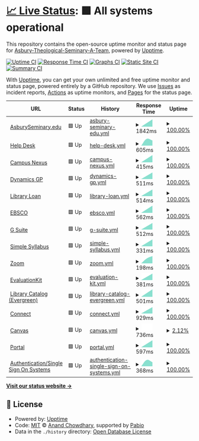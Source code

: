 # [📈 Live Status](https://Asbury-Theological-Seminary-A-Team.github.io/status): <!--live status--> **🟩 All systems operational**

This repository contains the open-source uptime monitor and status page for [Asbury-Theological-Seminary-A-Team](https://Asbury-Theological-Seminary-A-Team.github.io/status), powered by [Upptime](https://github.com/upptime/upptime).

[![Uptime CI](https://github.com/Asbury-Theological-Seminary-A-Team/status/workflows/Uptime%20CI/badge.svg)](https://github.com/Asbury-Theological-Seminary-A-Team/status/actions?query=workflow%3A%22Uptime+CI%22)
[![Response Time CI](https://github.com/Asbury-Theological-Seminary-A-Team/status/workflows/Response%20Time%20CI/badge.svg)](https://github.com/Asbury-Theological-Seminary-A-Team/status/actions?query=workflow%3A%22Response+Time+CI%22)
[![Graphs CI](https://github.com/Asbury-Theological-Seminary-A-Team/status/workflows/Graphs%20CI/badge.svg)](https://github.com/Asbury-Theological-Seminary-A-Team/status/actions?query=workflow%3A%22Graphs+CI%22)
[![Static Site CI](https://github.com/Asbury-Theological-Seminary-A-Team/status/workflows/Static%20Site%20CI/badge.svg)](https://github.com/Asbury-Theological-Seminary-A-Team/status/actions?query=workflow%3A%22Static+Site+CI%22)
[![Summary CI](https://github.com/Asbury-Theological-Seminary-A-Team/status/workflows/Summary%20CI/badge.svg)](https://github.com/Asbury-Theological-Seminary-A-Team/status/actions?query=workflow%3A%22Summary+CI%22)

With [Upptime](https://upptime.js.org), you can get your own unlimited and free uptime monitor and status page, powered entirely by a GitHub repository. We use [Issues](https://github.com/Asbury-Theological-Seminary-A-Team/status/issues) as incident reports, [Actions](https://github.com/Asbury-Theological-Seminary-A-Team/status/actions) as uptime monitors, and [Pages](https://Asbury-Theological-Seminary-A-Team.github.io/status) for the status page.

<!--start: status pages-->
<!-- This summary is generated by Upptime (https://github.com/upptime/upptime) -->
<!-- Do not edit this manually, your changes will be overwritten -->
<!-- prettier-ignore -->
| URL | Status | History | Response Time | Uptime |
| --- | ------ | ------- | ------------- | ------ |
| <img alt="" src="https://icons.duckduckgo.com/ip3/www.asburyseminary.edu.ico" height="13"> [AsburySeminary.edu](https://www.asburyseminary.edu/) | 🟩 Up | [asbury-seminary-edu.yml](https://github.com/Asbury-Theological-Seminary-A-Team/status/commits/HEAD/history/asbury-seminary-edu.yml) | <details><summary><img alt="Response time graph" src="./graphs/asbury-seminary-edu/response-time-week.png" height="20"> 1842ms</summary><br><a href="https://Asbury-Theological-Seminary-A-Team.github.io/status/history/asbury-seminary-edu"><img alt="Response time 1842" src="https://img.shields.io/endpoint?url=https%3A%2F%2Fraw.githubusercontent.com%2FAsbury-Theological-Seminary-A-Team%2Fstatus%2FHEAD%2Fapi%2Fasbury-seminary-edu%2Fresponse-time.json"></a><br><a href="https://Asbury-Theological-Seminary-A-Team.github.io/status/history/asbury-seminary-edu"><img alt="24-hour response time 1842" src="https://img.shields.io/endpoint?url=https%3A%2F%2Fraw.githubusercontent.com%2FAsbury-Theological-Seminary-A-Team%2Fstatus%2FHEAD%2Fapi%2Fasbury-seminary-edu%2Fresponse-time-day.json"></a><br><a href="https://Asbury-Theological-Seminary-A-Team.github.io/status/history/asbury-seminary-edu"><img alt="7-day response time 1842" src="https://img.shields.io/endpoint?url=https%3A%2F%2Fraw.githubusercontent.com%2FAsbury-Theological-Seminary-A-Team%2Fstatus%2FHEAD%2Fapi%2Fasbury-seminary-edu%2Fresponse-time-week.json"></a><br><a href="https://Asbury-Theological-Seminary-A-Team.github.io/status/history/asbury-seminary-edu"><img alt="30-day response time 1842" src="https://img.shields.io/endpoint?url=https%3A%2F%2Fraw.githubusercontent.com%2FAsbury-Theological-Seminary-A-Team%2Fstatus%2FHEAD%2Fapi%2Fasbury-seminary-edu%2Fresponse-time-month.json"></a><br><a href="https://Asbury-Theological-Seminary-A-Team.github.io/status/history/asbury-seminary-edu"><img alt="1-year response time 1842" src="https://img.shields.io/endpoint?url=https%3A%2F%2Fraw.githubusercontent.com%2FAsbury-Theological-Seminary-A-Team%2Fstatus%2FHEAD%2Fapi%2Fasbury-seminary-edu%2Fresponse-time-year.json"></a></details> | <details><summary><a href="https://Asbury-Theological-Seminary-A-Team.github.io/status/history/asbury-seminary-edu">100.00%</a></summary><a href="https://Asbury-Theological-Seminary-A-Team.github.io/status/history/asbury-seminary-edu"><img alt="All-time uptime 100.00%" src="https://img.shields.io/endpoint?url=https%3A%2F%2Fraw.githubusercontent.com%2FAsbury-Theological-Seminary-A-Team%2Fstatus%2FHEAD%2Fapi%2Fasbury-seminary-edu%2Fuptime.json"></a><br><a href="https://Asbury-Theological-Seminary-A-Team.github.io/status/history/asbury-seminary-edu"><img alt="24-hour uptime 100.00%" src="https://img.shields.io/endpoint?url=https%3A%2F%2Fraw.githubusercontent.com%2FAsbury-Theological-Seminary-A-Team%2Fstatus%2FHEAD%2Fapi%2Fasbury-seminary-edu%2Fuptime-day.json"></a><br><a href="https://Asbury-Theological-Seminary-A-Team.github.io/status/history/asbury-seminary-edu"><img alt="7-day uptime 100.00%" src="https://img.shields.io/endpoint?url=https%3A%2F%2Fraw.githubusercontent.com%2FAsbury-Theological-Seminary-A-Team%2Fstatus%2FHEAD%2Fapi%2Fasbury-seminary-edu%2Fuptime-week.json"></a><br><a href="https://Asbury-Theological-Seminary-A-Team.github.io/status/history/asbury-seminary-edu"><img alt="30-day uptime 100.00%" src="https://img.shields.io/endpoint?url=https%3A%2F%2Fraw.githubusercontent.com%2FAsbury-Theological-Seminary-A-Team%2Fstatus%2FHEAD%2Fapi%2Fasbury-seminary-edu%2Fuptime-month.json"></a><br><a href="https://Asbury-Theological-Seminary-A-Team.github.io/status/history/asbury-seminary-edu"><img alt="1-year uptime 100.00%" src="https://img.shields.io/endpoint?url=https%3A%2F%2Fraw.githubusercontent.com%2FAsbury-Theological-Seminary-A-Team%2Fstatus%2FHEAD%2Fapi%2Fasbury-seminary-edu%2Fuptime-year.json"></a></details>
| <img alt="" src="https://icons.duckduckgo.com/ip3/helpdesk.asburyseminary.edu.ico" height="13"> [Help Desk](https://helpdesk.asburyseminary.edu/) | 🟩 Up | [help-desk.yml](https://github.com/Asbury-Theological-Seminary-A-Team/status/commits/HEAD/history/help-desk.yml) | <details><summary><img alt="Response time graph" src="./graphs/help-desk/response-time-week.png" height="20"> 605ms</summary><br><a href="https://Asbury-Theological-Seminary-A-Team.github.io/status/history/help-desk"><img alt="Response time 605" src="https://img.shields.io/endpoint?url=https%3A%2F%2Fraw.githubusercontent.com%2FAsbury-Theological-Seminary-A-Team%2Fstatus%2FHEAD%2Fapi%2Fhelp-desk%2Fresponse-time.json"></a><br><a href="https://Asbury-Theological-Seminary-A-Team.github.io/status/history/help-desk"><img alt="24-hour response time 605" src="https://img.shields.io/endpoint?url=https%3A%2F%2Fraw.githubusercontent.com%2FAsbury-Theological-Seminary-A-Team%2Fstatus%2FHEAD%2Fapi%2Fhelp-desk%2Fresponse-time-day.json"></a><br><a href="https://Asbury-Theological-Seminary-A-Team.github.io/status/history/help-desk"><img alt="7-day response time 605" src="https://img.shields.io/endpoint?url=https%3A%2F%2Fraw.githubusercontent.com%2FAsbury-Theological-Seminary-A-Team%2Fstatus%2FHEAD%2Fapi%2Fhelp-desk%2Fresponse-time-week.json"></a><br><a href="https://Asbury-Theological-Seminary-A-Team.github.io/status/history/help-desk"><img alt="30-day response time 605" src="https://img.shields.io/endpoint?url=https%3A%2F%2Fraw.githubusercontent.com%2FAsbury-Theological-Seminary-A-Team%2Fstatus%2FHEAD%2Fapi%2Fhelp-desk%2Fresponse-time-month.json"></a><br><a href="https://Asbury-Theological-Seminary-A-Team.github.io/status/history/help-desk"><img alt="1-year response time 605" src="https://img.shields.io/endpoint?url=https%3A%2F%2Fraw.githubusercontent.com%2FAsbury-Theological-Seminary-A-Team%2Fstatus%2FHEAD%2Fapi%2Fhelp-desk%2Fresponse-time-year.json"></a></details> | <details><summary><a href="https://Asbury-Theological-Seminary-A-Team.github.io/status/history/help-desk">100.00%</a></summary><a href="https://Asbury-Theological-Seminary-A-Team.github.io/status/history/help-desk"><img alt="All-time uptime 100.00%" src="https://img.shields.io/endpoint?url=https%3A%2F%2Fraw.githubusercontent.com%2FAsbury-Theological-Seminary-A-Team%2Fstatus%2FHEAD%2Fapi%2Fhelp-desk%2Fuptime.json"></a><br><a href="https://Asbury-Theological-Seminary-A-Team.github.io/status/history/help-desk"><img alt="24-hour uptime 100.00%" src="https://img.shields.io/endpoint?url=https%3A%2F%2Fraw.githubusercontent.com%2FAsbury-Theological-Seminary-A-Team%2Fstatus%2FHEAD%2Fapi%2Fhelp-desk%2Fuptime-day.json"></a><br><a href="https://Asbury-Theological-Seminary-A-Team.github.io/status/history/help-desk"><img alt="7-day uptime 100.00%" src="https://img.shields.io/endpoint?url=https%3A%2F%2Fraw.githubusercontent.com%2FAsbury-Theological-Seminary-A-Team%2Fstatus%2FHEAD%2Fapi%2Fhelp-desk%2Fuptime-week.json"></a><br><a href="https://Asbury-Theological-Seminary-A-Team.github.io/status/history/help-desk"><img alt="30-day uptime 100.00%" src="https://img.shields.io/endpoint?url=https%3A%2F%2Fraw.githubusercontent.com%2FAsbury-Theological-Seminary-A-Team%2Fstatus%2FHEAD%2Fapi%2Fhelp-desk%2Fuptime-month.json"></a><br><a href="https://Asbury-Theological-Seminary-A-Team.github.io/status/history/help-desk"><img alt="1-year uptime 100.00%" src="https://img.shields.io/endpoint?url=https%3A%2F%2Fraw.githubusercontent.com%2FAsbury-Theological-Seminary-A-Team%2Fstatus%2FHEAD%2Fapi%2Fhelp-desk%2Fuptime-year.json"></a></details>
| <img alt="" src="https://icons.duckduckgo.com/ip3/facultyportal.asburyseminary.edu.ico" height="13"> [Campus Nexus](https://facultyportal.asburyseminary.edu/identity/) | 🟩 Up | [campus-nexus.yml](https://github.com/Asbury-Theological-Seminary-A-Team/status/commits/HEAD/history/campus-nexus.yml) | <details><summary><img alt="Response time graph" src="./graphs/campus-nexus/response-time-week.png" height="20"> 415ms</summary><br><a href="https://Asbury-Theological-Seminary-A-Team.github.io/status/history/campus-nexus"><img alt="Response time 415" src="https://img.shields.io/endpoint?url=https%3A%2F%2Fraw.githubusercontent.com%2FAsbury-Theological-Seminary-A-Team%2Fstatus%2FHEAD%2Fapi%2Fcampus-nexus%2Fresponse-time.json"></a><br><a href="https://Asbury-Theological-Seminary-A-Team.github.io/status/history/campus-nexus"><img alt="24-hour response time 415" src="https://img.shields.io/endpoint?url=https%3A%2F%2Fraw.githubusercontent.com%2FAsbury-Theological-Seminary-A-Team%2Fstatus%2FHEAD%2Fapi%2Fcampus-nexus%2Fresponse-time-day.json"></a><br><a href="https://Asbury-Theological-Seminary-A-Team.github.io/status/history/campus-nexus"><img alt="7-day response time 415" src="https://img.shields.io/endpoint?url=https%3A%2F%2Fraw.githubusercontent.com%2FAsbury-Theological-Seminary-A-Team%2Fstatus%2FHEAD%2Fapi%2Fcampus-nexus%2Fresponse-time-week.json"></a><br><a href="https://Asbury-Theological-Seminary-A-Team.github.io/status/history/campus-nexus"><img alt="30-day response time 415" src="https://img.shields.io/endpoint?url=https%3A%2F%2Fraw.githubusercontent.com%2FAsbury-Theological-Seminary-A-Team%2Fstatus%2FHEAD%2Fapi%2Fcampus-nexus%2Fresponse-time-month.json"></a><br><a href="https://Asbury-Theological-Seminary-A-Team.github.io/status/history/campus-nexus"><img alt="1-year response time 415" src="https://img.shields.io/endpoint?url=https%3A%2F%2Fraw.githubusercontent.com%2FAsbury-Theological-Seminary-A-Team%2Fstatus%2FHEAD%2Fapi%2Fcampus-nexus%2Fresponse-time-year.json"></a></details> | <details><summary><a href="https://Asbury-Theological-Seminary-A-Team.github.io/status/history/campus-nexus">100.00%</a></summary><a href="https://Asbury-Theological-Seminary-A-Team.github.io/status/history/campus-nexus"><img alt="All-time uptime 100.00%" src="https://img.shields.io/endpoint?url=https%3A%2F%2Fraw.githubusercontent.com%2FAsbury-Theological-Seminary-A-Team%2Fstatus%2FHEAD%2Fapi%2Fcampus-nexus%2Fuptime.json"></a><br><a href="https://Asbury-Theological-Seminary-A-Team.github.io/status/history/campus-nexus"><img alt="24-hour uptime 100.00%" src="https://img.shields.io/endpoint?url=https%3A%2F%2Fraw.githubusercontent.com%2FAsbury-Theological-Seminary-A-Team%2Fstatus%2FHEAD%2Fapi%2Fcampus-nexus%2Fuptime-day.json"></a><br><a href="https://Asbury-Theological-Seminary-A-Team.github.io/status/history/campus-nexus"><img alt="7-day uptime 100.00%" src="https://img.shields.io/endpoint?url=https%3A%2F%2Fraw.githubusercontent.com%2FAsbury-Theological-Seminary-A-Team%2Fstatus%2FHEAD%2Fapi%2Fcampus-nexus%2Fuptime-week.json"></a><br><a href="https://Asbury-Theological-Seminary-A-Team.github.io/status/history/campus-nexus"><img alt="30-day uptime 100.00%" src="https://img.shields.io/endpoint?url=https%3A%2F%2Fraw.githubusercontent.com%2FAsbury-Theological-Seminary-A-Team%2Fstatus%2FHEAD%2Fapi%2Fcampus-nexus%2Fuptime-month.json"></a><br><a href="https://Asbury-Theological-Seminary-A-Team.github.io/status/history/campus-nexus"><img alt="1-year uptime 100.00%" src="https://img.shields.io/endpoint?url=https%3A%2F%2Fraw.githubusercontent.com%2FAsbury-Theological-Seminary-A-Team%2Fstatus%2FHEAD%2Fapi%2Fcampus-nexus%2Fuptime-year.json"></a></details>
| <img alt="" src="https://icons.duckduckgo.com/ip3/www.asburyseminary.edu.ico" height="13"> [Dynamics GP](https://www.asburyseminary.edu/) | 🟩 Up | [dynamics-gp.yml](https://github.com/Asbury-Theological-Seminary-A-Team/status/commits/HEAD/history/dynamics-gp.yml) | <details><summary><img alt="Response time graph" src="./graphs/dynamics-gp/response-time-week.png" height="20"> 511ms</summary><br><a href="https://Asbury-Theological-Seminary-A-Team.github.io/status/history/dynamics-gp"><img alt="Response time 511" src="https://img.shields.io/endpoint?url=https%3A%2F%2Fraw.githubusercontent.com%2FAsbury-Theological-Seminary-A-Team%2Fstatus%2FHEAD%2Fapi%2Fdynamics-gp%2Fresponse-time.json"></a><br><a href="https://Asbury-Theological-Seminary-A-Team.github.io/status/history/dynamics-gp"><img alt="24-hour response time 511" src="https://img.shields.io/endpoint?url=https%3A%2F%2Fraw.githubusercontent.com%2FAsbury-Theological-Seminary-A-Team%2Fstatus%2FHEAD%2Fapi%2Fdynamics-gp%2Fresponse-time-day.json"></a><br><a href="https://Asbury-Theological-Seminary-A-Team.github.io/status/history/dynamics-gp"><img alt="7-day response time 511" src="https://img.shields.io/endpoint?url=https%3A%2F%2Fraw.githubusercontent.com%2FAsbury-Theological-Seminary-A-Team%2Fstatus%2FHEAD%2Fapi%2Fdynamics-gp%2Fresponse-time-week.json"></a><br><a href="https://Asbury-Theological-Seminary-A-Team.github.io/status/history/dynamics-gp"><img alt="30-day response time 511" src="https://img.shields.io/endpoint?url=https%3A%2F%2Fraw.githubusercontent.com%2FAsbury-Theological-Seminary-A-Team%2Fstatus%2FHEAD%2Fapi%2Fdynamics-gp%2Fresponse-time-month.json"></a><br><a href="https://Asbury-Theological-Seminary-A-Team.github.io/status/history/dynamics-gp"><img alt="1-year response time 511" src="https://img.shields.io/endpoint?url=https%3A%2F%2Fraw.githubusercontent.com%2FAsbury-Theological-Seminary-A-Team%2Fstatus%2FHEAD%2Fapi%2Fdynamics-gp%2Fresponse-time-year.json"></a></details> | <details><summary><a href="https://Asbury-Theological-Seminary-A-Team.github.io/status/history/dynamics-gp">100.00%</a></summary><a href="https://Asbury-Theological-Seminary-A-Team.github.io/status/history/dynamics-gp"><img alt="All-time uptime 100.00%" src="https://img.shields.io/endpoint?url=https%3A%2F%2Fraw.githubusercontent.com%2FAsbury-Theological-Seminary-A-Team%2Fstatus%2FHEAD%2Fapi%2Fdynamics-gp%2Fuptime.json"></a><br><a href="https://Asbury-Theological-Seminary-A-Team.github.io/status/history/dynamics-gp"><img alt="24-hour uptime 100.00%" src="https://img.shields.io/endpoint?url=https%3A%2F%2Fraw.githubusercontent.com%2FAsbury-Theological-Seminary-A-Team%2Fstatus%2FHEAD%2Fapi%2Fdynamics-gp%2Fuptime-day.json"></a><br><a href="https://Asbury-Theological-Seminary-A-Team.github.io/status/history/dynamics-gp"><img alt="7-day uptime 100.00%" src="https://img.shields.io/endpoint?url=https%3A%2F%2Fraw.githubusercontent.com%2FAsbury-Theological-Seminary-A-Team%2Fstatus%2FHEAD%2Fapi%2Fdynamics-gp%2Fuptime-week.json"></a><br><a href="https://Asbury-Theological-Seminary-A-Team.github.io/status/history/dynamics-gp"><img alt="30-day uptime 100.00%" src="https://img.shields.io/endpoint?url=https%3A%2F%2Fraw.githubusercontent.com%2FAsbury-Theological-Seminary-A-Team%2Fstatus%2FHEAD%2Fapi%2Fdynamics-gp%2Fuptime-month.json"></a><br><a href="https://Asbury-Theological-Seminary-A-Team.github.io/status/history/dynamics-gp"><img alt="1-year uptime 100.00%" src="https://img.shields.io/endpoint?url=https%3A%2F%2Fraw.githubusercontent.com%2FAsbury-Theological-Seminary-A-Team%2Fstatus%2FHEAD%2Fapi%2Fdynamics-gp%2Fuptime-year.json"></a></details>
| <img alt="" src="https://icons.duckduckgo.com/ip3/www.asburyseminary.edu.ico" height="13"> [Library Loan](https://www.asburyseminary.edu/) | 🟩 Up | [library-loan.yml](https://github.com/Asbury-Theological-Seminary-A-Team/status/commits/HEAD/history/library-loan.yml) | <details><summary><img alt="Response time graph" src="./graphs/library-loan/response-time-week.png" height="20"> 514ms</summary><br><a href="https://Asbury-Theological-Seminary-A-Team.github.io/status/history/library-loan"><img alt="Response time 514" src="https://img.shields.io/endpoint?url=https%3A%2F%2Fraw.githubusercontent.com%2FAsbury-Theological-Seminary-A-Team%2Fstatus%2FHEAD%2Fapi%2Flibrary-loan%2Fresponse-time.json"></a><br><a href="https://Asbury-Theological-Seminary-A-Team.github.io/status/history/library-loan"><img alt="24-hour response time 514" src="https://img.shields.io/endpoint?url=https%3A%2F%2Fraw.githubusercontent.com%2FAsbury-Theological-Seminary-A-Team%2Fstatus%2FHEAD%2Fapi%2Flibrary-loan%2Fresponse-time-day.json"></a><br><a href="https://Asbury-Theological-Seminary-A-Team.github.io/status/history/library-loan"><img alt="7-day response time 514" src="https://img.shields.io/endpoint?url=https%3A%2F%2Fraw.githubusercontent.com%2FAsbury-Theological-Seminary-A-Team%2Fstatus%2FHEAD%2Fapi%2Flibrary-loan%2Fresponse-time-week.json"></a><br><a href="https://Asbury-Theological-Seminary-A-Team.github.io/status/history/library-loan"><img alt="30-day response time 514" src="https://img.shields.io/endpoint?url=https%3A%2F%2Fraw.githubusercontent.com%2FAsbury-Theological-Seminary-A-Team%2Fstatus%2FHEAD%2Fapi%2Flibrary-loan%2Fresponse-time-month.json"></a><br><a href="https://Asbury-Theological-Seminary-A-Team.github.io/status/history/library-loan"><img alt="1-year response time 514" src="https://img.shields.io/endpoint?url=https%3A%2F%2Fraw.githubusercontent.com%2FAsbury-Theological-Seminary-A-Team%2Fstatus%2FHEAD%2Fapi%2Flibrary-loan%2Fresponse-time-year.json"></a></details> | <details><summary><a href="https://Asbury-Theological-Seminary-A-Team.github.io/status/history/library-loan">100.00%</a></summary><a href="https://Asbury-Theological-Seminary-A-Team.github.io/status/history/library-loan"><img alt="All-time uptime 100.00%" src="https://img.shields.io/endpoint?url=https%3A%2F%2Fraw.githubusercontent.com%2FAsbury-Theological-Seminary-A-Team%2Fstatus%2FHEAD%2Fapi%2Flibrary-loan%2Fuptime.json"></a><br><a href="https://Asbury-Theological-Seminary-A-Team.github.io/status/history/library-loan"><img alt="24-hour uptime 100.00%" src="https://img.shields.io/endpoint?url=https%3A%2F%2Fraw.githubusercontent.com%2FAsbury-Theological-Seminary-A-Team%2Fstatus%2FHEAD%2Fapi%2Flibrary-loan%2Fuptime-day.json"></a><br><a href="https://Asbury-Theological-Seminary-A-Team.github.io/status/history/library-loan"><img alt="7-day uptime 100.00%" src="https://img.shields.io/endpoint?url=https%3A%2F%2Fraw.githubusercontent.com%2FAsbury-Theological-Seminary-A-Team%2Fstatus%2FHEAD%2Fapi%2Flibrary-loan%2Fuptime-week.json"></a><br><a href="https://Asbury-Theological-Seminary-A-Team.github.io/status/history/library-loan"><img alt="30-day uptime 100.00%" src="https://img.shields.io/endpoint?url=https%3A%2F%2Fraw.githubusercontent.com%2FAsbury-Theological-Seminary-A-Team%2Fstatus%2FHEAD%2Fapi%2Flibrary-loan%2Fuptime-month.json"></a><br><a href="https://Asbury-Theological-Seminary-A-Team.github.io/status/history/library-loan"><img alt="1-year uptime 100.00%" src="https://img.shields.io/endpoint?url=https%3A%2F%2Fraw.githubusercontent.com%2FAsbury-Theological-Seminary-A-Team%2Fstatus%2FHEAD%2Fapi%2Flibrary-loan%2Fuptime-year.json"></a></details>
| <img alt="" src="https://icons.duckduckgo.com/ip3/eds.p.ebscohost.com.ico" height="13"> [EBSCO](https://eds.p.ebscohost.com/) | 🟩 Up | [ebsco.yml](https://github.com/Asbury-Theological-Seminary-A-Team/status/commits/HEAD/history/ebsco.yml) | <details><summary><img alt="Response time graph" src="./graphs/ebsco/response-time-week.png" height="20"> 562ms</summary><br><a href="https://Asbury-Theological-Seminary-A-Team.github.io/status/history/ebsco"><img alt="Response time 562" src="https://img.shields.io/endpoint?url=https%3A%2F%2Fraw.githubusercontent.com%2FAsbury-Theological-Seminary-A-Team%2Fstatus%2FHEAD%2Fapi%2Febsco%2Fresponse-time.json"></a><br><a href="https://Asbury-Theological-Seminary-A-Team.github.io/status/history/ebsco"><img alt="24-hour response time 562" src="https://img.shields.io/endpoint?url=https%3A%2F%2Fraw.githubusercontent.com%2FAsbury-Theological-Seminary-A-Team%2Fstatus%2FHEAD%2Fapi%2Febsco%2Fresponse-time-day.json"></a><br><a href="https://Asbury-Theological-Seminary-A-Team.github.io/status/history/ebsco"><img alt="7-day response time 562" src="https://img.shields.io/endpoint?url=https%3A%2F%2Fraw.githubusercontent.com%2FAsbury-Theological-Seminary-A-Team%2Fstatus%2FHEAD%2Fapi%2Febsco%2Fresponse-time-week.json"></a><br><a href="https://Asbury-Theological-Seminary-A-Team.github.io/status/history/ebsco"><img alt="30-day response time 562" src="https://img.shields.io/endpoint?url=https%3A%2F%2Fraw.githubusercontent.com%2FAsbury-Theological-Seminary-A-Team%2Fstatus%2FHEAD%2Fapi%2Febsco%2Fresponse-time-month.json"></a><br><a href="https://Asbury-Theological-Seminary-A-Team.github.io/status/history/ebsco"><img alt="1-year response time 562" src="https://img.shields.io/endpoint?url=https%3A%2F%2Fraw.githubusercontent.com%2FAsbury-Theological-Seminary-A-Team%2Fstatus%2FHEAD%2Fapi%2Febsco%2Fresponse-time-year.json"></a></details> | <details><summary><a href="https://Asbury-Theological-Seminary-A-Team.github.io/status/history/ebsco">100.00%</a></summary><a href="https://Asbury-Theological-Seminary-A-Team.github.io/status/history/ebsco"><img alt="All-time uptime 100.00%" src="https://img.shields.io/endpoint?url=https%3A%2F%2Fraw.githubusercontent.com%2FAsbury-Theological-Seminary-A-Team%2Fstatus%2FHEAD%2Fapi%2Febsco%2Fuptime.json"></a><br><a href="https://Asbury-Theological-Seminary-A-Team.github.io/status/history/ebsco"><img alt="24-hour uptime 100.00%" src="https://img.shields.io/endpoint?url=https%3A%2F%2Fraw.githubusercontent.com%2FAsbury-Theological-Seminary-A-Team%2Fstatus%2FHEAD%2Fapi%2Febsco%2Fuptime-day.json"></a><br><a href="https://Asbury-Theological-Seminary-A-Team.github.io/status/history/ebsco"><img alt="7-day uptime 100.00%" src="https://img.shields.io/endpoint?url=https%3A%2F%2Fraw.githubusercontent.com%2FAsbury-Theological-Seminary-A-Team%2Fstatus%2FHEAD%2Fapi%2Febsco%2Fuptime-week.json"></a><br><a href="https://Asbury-Theological-Seminary-A-Team.github.io/status/history/ebsco"><img alt="30-day uptime 100.00%" src="https://img.shields.io/endpoint?url=https%3A%2F%2Fraw.githubusercontent.com%2FAsbury-Theological-Seminary-A-Team%2Fstatus%2FHEAD%2Fapi%2Febsco%2Fuptime-month.json"></a><br><a href="https://Asbury-Theological-Seminary-A-Team.github.io/status/history/ebsco"><img alt="1-year uptime 100.00%" src="https://img.shields.io/endpoint?url=https%3A%2F%2Fraw.githubusercontent.com%2FAsbury-Theological-Seminary-A-Team%2Fstatus%2FHEAD%2Fapi%2Febsco%2Fuptime-year.json"></a></details>
| <img alt="" src="https://icons.duckduckgo.com/ip3/www.asburyseminary.edu.ico" height="13"> [G Suite](https://www.asburyseminary.edu/) | 🟩 Up | [g-suite.yml](https://github.com/Asbury-Theological-Seminary-A-Team/status/commits/HEAD/history/g-suite.yml) | <details><summary><img alt="Response time graph" src="./graphs/g-suite/response-time-week.png" height="20"> 512ms</summary><br><a href="https://Asbury-Theological-Seminary-A-Team.github.io/status/history/g-suite"><img alt="Response time 512" src="https://img.shields.io/endpoint?url=https%3A%2F%2Fraw.githubusercontent.com%2FAsbury-Theological-Seminary-A-Team%2Fstatus%2FHEAD%2Fapi%2Fg-suite%2Fresponse-time.json"></a><br><a href="https://Asbury-Theological-Seminary-A-Team.github.io/status/history/g-suite"><img alt="24-hour response time 512" src="https://img.shields.io/endpoint?url=https%3A%2F%2Fraw.githubusercontent.com%2FAsbury-Theological-Seminary-A-Team%2Fstatus%2FHEAD%2Fapi%2Fg-suite%2Fresponse-time-day.json"></a><br><a href="https://Asbury-Theological-Seminary-A-Team.github.io/status/history/g-suite"><img alt="7-day response time 512" src="https://img.shields.io/endpoint?url=https%3A%2F%2Fraw.githubusercontent.com%2FAsbury-Theological-Seminary-A-Team%2Fstatus%2FHEAD%2Fapi%2Fg-suite%2Fresponse-time-week.json"></a><br><a href="https://Asbury-Theological-Seminary-A-Team.github.io/status/history/g-suite"><img alt="30-day response time 512" src="https://img.shields.io/endpoint?url=https%3A%2F%2Fraw.githubusercontent.com%2FAsbury-Theological-Seminary-A-Team%2Fstatus%2FHEAD%2Fapi%2Fg-suite%2Fresponse-time-month.json"></a><br><a href="https://Asbury-Theological-Seminary-A-Team.github.io/status/history/g-suite"><img alt="1-year response time 512" src="https://img.shields.io/endpoint?url=https%3A%2F%2Fraw.githubusercontent.com%2FAsbury-Theological-Seminary-A-Team%2Fstatus%2FHEAD%2Fapi%2Fg-suite%2Fresponse-time-year.json"></a></details> | <details><summary><a href="https://Asbury-Theological-Seminary-A-Team.github.io/status/history/g-suite">100.00%</a></summary><a href="https://Asbury-Theological-Seminary-A-Team.github.io/status/history/g-suite"><img alt="All-time uptime 100.00%" src="https://img.shields.io/endpoint?url=https%3A%2F%2Fraw.githubusercontent.com%2FAsbury-Theological-Seminary-A-Team%2Fstatus%2FHEAD%2Fapi%2Fg-suite%2Fuptime.json"></a><br><a href="https://Asbury-Theological-Seminary-A-Team.github.io/status/history/g-suite"><img alt="24-hour uptime 100.00%" src="https://img.shields.io/endpoint?url=https%3A%2F%2Fraw.githubusercontent.com%2FAsbury-Theological-Seminary-A-Team%2Fstatus%2FHEAD%2Fapi%2Fg-suite%2Fuptime-day.json"></a><br><a href="https://Asbury-Theological-Seminary-A-Team.github.io/status/history/g-suite"><img alt="7-day uptime 100.00%" src="https://img.shields.io/endpoint?url=https%3A%2F%2Fraw.githubusercontent.com%2FAsbury-Theological-Seminary-A-Team%2Fstatus%2FHEAD%2Fapi%2Fg-suite%2Fuptime-week.json"></a><br><a href="https://Asbury-Theological-Seminary-A-Team.github.io/status/history/g-suite"><img alt="30-day uptime 100.00%" src="https://img.shields.io/endpoint?url=https%3A%2F%2Fraw.githubusercontent.com%2FAsbury-Theological-Seminary-A-Team%2Fstatus%2FHEAD%2Fapi%2Fg-suite%2Fuptime-month.json"></a><br><a href="https://Asbury-Theological-Seminary-A-Team.github.io/status/history/g-suite"><img alt="1-year uptime 100.00%" src="https://img.shields.io/endpoint?url=https%3A%2F%2Fraw.githubusercontent.com%2FAsbury-Theological-Seminary-A-Team%2Fstatus%2FHEAD%2Fapi%2Fg-suite%2Fuptime-year.json"></a></details>
| <img alt="" src="https://icons.duckduckgo.com/ip3/www.asburyseminary.edu.ico" height="13"> [Simple Syllabus](https://www.asburyseminary.edu/) | 🟩 Up | [simple-syllabus.yml](https://github.com/Asbury-Theological-Seminary-A-Team/status/commits/HEAD/history/simple-syllabus.yml) | <details><summary><img alt="Response time graph" src="./graphs/simple-syllabus/response-time-week.png" height="20"> 331ms</summary><br><a href="https://Asbury-Theological-Seminary-A-Team.github.io/status/history/simple-syllabus"><img alt="Response time 331" src="https://img.shields.io/endpoint?url=https%3A%2F%2Fraw.githubusercontent.com%2FAsbury-Theological-Seminary-A-Team%2Fstatus%2FHEAD%2Fapi%2Fsimple-syllabus%2Fresponse-time.json"></a><br><a href="https://Asbury-Theological-Seminary-A-Team.github.io/status/history/simple-syllabus"><img alt="24-hour response time 331" src="https://img.shields.io/endpoint?url=https%3A%2F%2Fraw.githubusercontent.com%2FAsbury-Theological-Seminary-A-Team%2Fstatus%2FHEAD%2Fapi%2Fsimple-syllabus%2Fresponse-time-day.json"></a><br><a href="https://Asbury-Theological-Seminary-A-Team.github.io/status/history/simple-syllabus"><img alt="7-day response time 331" src="https://img.shields.io/endpoint?url=https%3A%2F%2Fraw.githubusercontent.com%2FAsbury-Theological-Seminary-A-Team%2Fstatus%2FHEAD%2Fapi%2Fsimple-syllabus%2Fresponse-time-week.json"></a><br><a href="https://Asbury-Theological-Seminary-A-Team.github.io/status/history/simple-syllabus"><img alt="30-day response time 331" src="https://img.shields.io/endpoint?url=https%3A%2F%2Fraw.githubusercontent.com%2FAsbury-Theological-Seminary-A-Team%2Fstatus%2FHEAD%2Fapi%2Fsimple-syllabus%2Fresponse-time-month.json"></a><br><a href="https://Asbury-Theological-Seminary-A-Team.github.io/status/history/simple-syllabus"><img alt="1-year response time 331" src="https://img.shields.io/endpoint?url=https%3A%2F%2Fraw.githubusercontent.com%2FAsbury-Theological-Seminary-A-Team%2Fstatus%2FHEAD%2Fapi%2Fsimple-syllabus%2Fresponse-time-year.json"></a></details> | <details><summary><a href="https://Asbury-Theological-Seminary-A-Team.github.io/status/history/simple-syllabus">100.00%</a></summary><a href="https://Asbury-Theological-Seminary-A-Team.github.io/status/history/simple-syllabus"><img alt="All-time uptime 100.00%" src="https://img.shields.io/endpoint?url=https%3A%2F%2Fraw.githubusercontent.com%2FAsbury-Theological-Seminary-A-Team%2Fstatus%2FHEAD%2Fapi%2Fsimple-syllabus%2Fuptime.json"></a><br><a href="https://Asbury-Theological-Seminary-A-Team.github.io/status/history/simple-syllabus"><img alt="24-hour uptime 100.00%" src="https://img.shields.io/endpoint?url=https%3A%2F%2Fraw.githubusercontent.com%2FAsbury-Theological-Seminary-A-Team%2Fstatus%2FHEAD%2Fapi%2Fsimple-syllabus%2Fuptime-day.json"></a><br><a href="https://Asbury-Theological-Seminary-A-Team.github.io/status/history/simple-syllabus"><img alt="7-day uptime 100.00%" src="https://img.shields.io/endpoint?url=https%3A%2F%2Fraw.githubusercontent.com%2FAsbury-Theological-Seminary-A-Team%2Fstatus%2FHEAD%2Fapi%2Fsimple-syllabus%2Fuptime-week.json"></a><br><a href="https://Asbury-Theological-Seminary-A-Team.github.io/status/history/simple-syllabus"><img alt="30-day uptime 100.00%" src="https://img.shields.io/endpoint?url=https%3A%2F%2Fraw.githubusercontent.com%2FAsbury-Theological-Seminary-A-Team%2Fstatus%2FHEAD%2Fapi%2Fsimple-syllabus%2Fuptime-month.json"></a><br><a href="https://Asbury-Theological-Seminary-A-Team.github.io/status/history/simple-syllabus"><img alt="1-year uptime 100.00%" src="https://img.shields.io/endpoint?url=https%3A%2F%2Fraw.githubusercontent.com%2FAsbury-Theological-Seminary-A-Team%2Fstatus%2FHEAD%2Fapi%2Fsimple-syllabus%2Fuptime-year.json"></a></details>
| <img alt="" src="https://icons.duckduckgo.com/ip3/asburyseminary.zoom.us.ico" height="13"> [Zoom](https://asburyseminary.zoom.us/) | 🟩 Up | [zoom.yml](https://github.com/Asbury-Theological-Seminary-A-Team/status/commits/HEAD/history/zoom.yml) | <details><summary><img alt="Response time graph" src="./graphs/zoom/response-time-week.png" height="20"> 198ms</summary><br><a href="https://Asbury-Theological-Seminary-A-Team.github.io/status/history/zoom"><img alt="Response time 198" src="https://img.shields.io/endpoint?url=https%3A%2F%2Fraw.githubusercontent.com%2FAsbury-Theological-Seminary-A-Team%2Fstatus%2FHEAD%2Fapi%2Fzoom%2Fresponse-time.json"></a><br><a href="https://Asbury-Theological-Seminary-A-Team.github.io/status/history/zoom"><img alt="24-hour response time 198" src="https://img.shields.io/endpoint?url=https%3A%2F%2Fraw.githubusercontent.com%2FAsbury-Theological-Seminary-A-Team%2Fstatus%2FHEAD%2Fapi%2Fzoom%2Fresponse-time-day.json"></a><br><a href="https://Asbury-Theological-Seminary-A-Team.github.io/status/history/zoom"><img alt="7-day response time 198" src="https://img.shields.io/endpoint?url=https%3A%2F%2Fraw.githubusercontent.com%2FAsbury-Theological-Seminary-A-Team%2Fstatus%2FHEAD%2Fapi%2Fzoom%2Fresponse-time-week.json"></a><br><a href="https://Asbury-Theological-Seminary-A-Team.github.io/status/history/zoom"><img alt="30-day response time 198" src="https://img.shields.io/endpoint?url=https%3A%2F%2Fraw.githubusercontent.com%2FAsbury-Theological-Seminary-A-Team%2Fstatus%2FHEAD%2Fapi%2Fzoom%2Fresponse-time-month.json"></a><br><a href="https://Asbury-Theological-Seminary-A-Team.github.io/status/history/zoom"><img alt="1-year response time 198" src="https://img.shields.io/endpoint?url=https%3A%2F%2Fraw.githubusercontent.com%2FAsbury-Theological-Seminary-A-Team%2Fstatus%2FHEAD%2Fapi%2Fzoom%2Fresponse-time-year.json"></a></details> | <details><summary><a href="https://Asbury-Theological-Seminary-A-Team.github.io/status/history/zoom">100.00%</a></summary><a href="https://Asbury-Theological-Seminary-A-Team.github.io/status/history/zoom"><img alt="All-time uptime 100.00%" src="https://img.shields.io/endpoint?url=https%3A%2F%2Fraw.githubusercontent.com%2FAsbury-Theological-Seminary-A-Team%2Fstatus%2FHEAD%2Fapi%2Fzoom%2Fuptime.json"></a><br><a href="https://Asbury-Theological-Seminary-A-Team.github.io/status/history/zoom"><img alt="24-hour uptime 100.00%" src="https://img.shields.io/endpoint?url=https%3A%2F%2Fraw.githubusercontent.com%2FAsbury-Theological-Seminary-A-Team%2Fstatus%2FHEAD%2Fapi%2Fzoom%2Fuptime-day.json"></a><br><a href="https://Asbury-Theological-Seminary-A-Team.github.io/status/history/zoom"><img alt="7-day uptime 100.00%" src="https://img.shields.io/endpoint?url=https%3A%2F%2Fraw.githubusercontent.com%2FAsbury-Theological-Seminary-A-Team%2Fstatus%2FHEAD%2Fapi%2Fzoom%2Fuptime-week.json"></a><br><a href="https://Asbury-Theological-Seminary-A-Team.github.io/status/history/zoom"><img alt="30-day uptime 100.00%" src="https://img.shields.io/endpoint?url=https%3A%2F%2Fraw.githubusercontent.com%2FAsbury-Theological-Seminary-A-Team%2Fstatus%2FHEAD%2Fapi%2Fzoom%2Fuptime-month.json"></a><br><a href="https://Asbury-Theological-Seminary-A-Team.github.io/status/history/zoom"><img alt="1-year uptime 100.00%" src="https://img.shields.io/endpoint?url=https%3A%2F%2Fraw.githubusercontent.com%2FAsbury-Theological-Seminary-A-Team%2Fstatus%2FHEAD%2Fapi%2Fzoom%2Fuptime-year.json"></a></details>
| <img alt="" src="https://icons.duckduckgo.com/ip3/www.asburyseminary.edu.ico" height="13"> [EvaluationKit](https://www.asburyseminary.edu/) | 🟩 Up | [evaluation-kit.yml](https://github.com/Asbury-Theological-Seminary-A-Team/status/commits/HEAD/history/evaluation-kit.yml) | <details><summary><img alt="Response time graph" src="./graphs/evaluation-kit/response-time-week.png" height="20"> 381ms</summary><br><a href="https://Asbury-Theological-Seminary-A-Team.github.io/status/history/evaluation-kit"><img alt="Response time 381" src="https://img.shields.io/endpoint?url=https%3A%2F%2Fraw.githubusercontent.com%2FAsbury-Theological-Seminary-A-Team%2Fstatus%2FHEAD%2Fapi%2Fevaluation-kit%2Fresponse-time.json"></a><br><a href="https://Asbury-Theological-Seminary-A-Team.github.io/status/history/evaluation-kit"><img alt="24-hour response time 381" src="https://img.shields.io/endpoint?url=https%3A%2F%2Fraw.githubusercontent.com%2FAsbury-Theological-Seminary-A-Team%2Fstatus%2FHEAD%2Fapi%2Fevaluation-kit%2Fresponse-time-day.json"></a><br><a href="https://Asbury-Theological-Seminary-A-Team.github.io/status/history/evaluation-kit"><img alt="7-day response time 381" src="https://img.shields.io/endpoint?url=https%3A%2F%2Fraw.githubusercontent.com%2FAsbury-Theological-Seminary-A-Team%2Fstatus%2FHEAD%2Fapi%2Fevaluation-kit%2Fresponse-time-week.json"></a><br><a href="https://Asbury-Theological-Seminary-A-Team.github.io/status/history/evaluation-kit"><img alt="30-day response time 381" src="https://img.shields.io/endpoint?url=https%3A%2F%2Fraw.githubusercontent.com%2FAsbury-Theological-Seminary-A-Team%2Fstatus%2FHEAD%2Fapi%2Fevaluation-kit%2Fresponse-time-month.json"></a><br><a href="https://Asbury-Theological-Seminary-A-Team.github.io/status/history/evaluation-kit"><img alt="1-year response time 381" src="https://img.shields.io/endpoint?url=https%3A%2F%2Fraw.githubusercontent.com%2FAsbury-Theological-Seminary-A-Team%2Fstatus%2FHEAD%2Fapi%2Fevaluation-kit%2Fresponse-time-year.json"></a></details> | <details><summary><a href="https://Asbury-Theological-Seminary-A-Team.github.io/status/history/evaluation-kit">100.00%</a></summary><a href="https://Asbury-Theological-Seminary-A-Team.github.io/status/history/evaluation-kit"><img alt="All-time uptime 100.00%" src="https://img.shields.io/endpoint?url=https%3A%2F%2Fraw.githubusercontent.com%2FAsbury-Theological-Seminary-A-Team%2Fstatus%2FHEAD%2Fapi%2Fevaluation-kit%2Fuptime.json"></a><br><a href="https://Asbury-Theological-Seminary-A-Team.github.io/status/history/evaluation-kit"><img alt="24-hour uptime 100.00%" src="https://img.shields.io/endpoint?url=https%3A%2F%2Fraw.githubusercontent.com%2FAsbury-Theological-Seminary-A-Team%2Fstatus%2FHEAD%2Fapi%2Fevaluation-kit%2Fuptime-day.json"></a><br><a href="https://Asbury-Theological-Seminary-A-Team.github.io/status/history/evaluation-kit"><img alt="7-day uptime 100.00%" src="https://img.shields.io/endpoint?url=https%3A%2F%2Fraw.githubusercontent.com%2FAsbury-Theological-Seminary-A-Team%2Fstatus%2FHEAD%2Fapi%2Fevaluation-kit%2Fuptime-week.json"></a><br><a href="https://Asbury-Theological-Seminary-A-Team.github.io/status/history/evaluation-kit"><img alt="30-day uptime 100.00%" src="https://img.shields.io/endpoint?url=https%3A%2F%2Fraw.githubusercontent.com%2FAsbury-Theological-Seminary-A-Team%2Fstatus%2FHEAD%2Fapi%2Fevaluation-kit%2Fuptime-month.json"></a><br><a href="https://Asbury-Theological-Seminary-A-Team.github.io/status/history/evaluation-kit"><img alt="1-year uptime 100.00%" src="https://img.shields.io/endpoint?url=https%3A%2F%2Fraw.githubusercontent.com%2FAsbury-Theological-Seminary-A-Team%2Fstatus%2FHEAD%2Fapi%2Fevaluation-kit%2Fuptime-year.json"></a></details>
| <img alt="" src="https://icons.duckduckgo.com/ip3/evergreen.asburyseminary.edu.ico" height="13"> [Library Catalog (Evergreen)](http://evergreen.asburyseminary.edu/) | 🟩 Up | [library-catalog-evergreen.yml](https://github.com/Asbury-Theological-Seminary-A-Team/status/commits/HEAD/history/library-catalog-evergreen.yml) | <details><summary><img alt="Response time graph" src="./graphs/library-catalog-evergreen/response-time-week.png" height="20"> 501ms</summary><br><a href="https://Asbury-Theological-Seminary-A-Team.github.io/status/history/library-catalog-evergreen"><img alt="Response time 501" src="https://img.shields.io/endpoint?url=https%3A%2F%2Fraw.githubusercontent.com%2FAsbury-Theological-Seminary-A-Team%2Fstatus%2FHEAD%2Fapi%2Flibrary-catalog-evergreen%2Fresponse-time.json"></a><br><a href="https://Asbury-Theological-Seminary-A-Team.github.io/status/history/library-catalog-evergreen"><img alt="24-hour response time 501" src="https://img.shields.io/endpoint?url=https%3A%2F%2Fraw.githubusercontent.com%2FAsbury-Theological-Seminary-A-Team%2Fstatus%2FHEAD%2Fapi%2Flibrary-catalog-evergreen%2Fresponse-time-day.json"></a><br><a href="https://Asbury-Theological-Seminary-A-Team.github.io/status/history/library-catalog-evergreen"><img alt="7-day response time 501" src="https://img.shields.io/endpoint?url=https%3A%2F%2Fraw.githubusercontent.com%2FAsbury-Theological-Seminary-A-Team%2Fstatus%2FHEAD%2Fapi%2Flibrary-catalog-evergreen%2Fresponse-time-week.json"></a><br><a href="https://Asbury-Theological-Seminary-A-Team.github.io/status/history/library-catalog-evergreen"><img alt="30-day response time 501" src="https://img.shields.io/endpoint?url=https%3A%2F%2Fraw.githubusercontent.com%2FAsbury-Theological-Seminary-A-Team%2Fstatus%2FHEAD%2Fapi%2Flibrary-catalog-evergreen%2Fresponse-time-month.json"></a><br><a href="https://Asbury-Theological-Seminary-A-Team.github.io/status/history/library-catalog-evergreen"><img alt="1-year response time 501" src="https://img.shields.io/endpoint?url=https%3A%2F%2Fraw.githubusercontent.com%2FAsbury-Theological-Seminary-A-Team%2Fstatus%2FHEAD%2Fapi%2Flibrary-catalog-evergreen%2Fresponse-time-year.json"></a></details> | <details><summary><a href="https://Asbury-Theological-Seminary-A-Team.github.io/status/history/library-catalog-evergreen">100.00%</a></summary><a href="https://Asbury-Theological-Seminary-A-Team.github.io/status/history/library-catalog-evergreen"><img alt="All-time uptime 100.00%" src="https://img.shields.io/endpoint?url=https%3A%2F%2Fraw.githubusercontent.com%2FAsbury-Theological-Seminary-A-Team%2Fstatus%2FHEAD%2Fapi%2Flibrary-catalog-evergreen%2Fuptime.json"></a><br><a href="https://Asbury-Theological-Seminary-A-Team.github.io/status/history/library-catalog-evergreen"><img alt="24-hour uptime 100.00%" src="https://img.shields.io/endpoint?url=https%3A%2F%2Fraw.githubusercontent.com%2FAsbury-Theological-Seminary-A-Team%2Fstatus%2FHEAD%2Fapi%2Flibrary-catalog-evergreen%2Fuptime-day.json"></a><br><a href="https://Asbury-Theological-Seminary-A-Team.github.io/status/history/library-catalog-evergreen"><img alt="7-day uptime 100.00%" src="https://img.shields.io/endpoint?url=https%3A%2F%2Fraw.githubusercontent.com%2FAsbury-Theological-Seminary-A-Team%2Fstatus%2FHEAD%2Fapi%2Flibrary-catalog-evergreen%2Fuptime-week.json"></a><br><a href="https://Asbury-Theological-Seminary-A-Team.github.io/status/history/library-catalog-evergreen"><img alt="30-day uptime 100.00%" src="https://img.shields.io/endpoint?url=https%3A%2F%2Fraw.githubusercontent.com%2FAsbury-Theological-Seminary-A-Team%2Fstatus%2FHEAD%2Fapi%2Flibrary-catalog-evergreen%2Fuptime-month.json"></a><br><a href="https://Asbury-Theological-Seminary-A-Team.github.io/status/history/library-catalog-evergreen"><img alt="1-year uptime 100.00%" src="https://img.shields.io/endpoint?url=https%3A%2F%2Fraw.githubusercontent.com%2FAsbury-Theological-Seminary-A-Team%2Fstatus%2FHEAD%2Fapi%2Flibrary-catalog-evergreen%2Fuptime-year.json"></a></details>
| <img alt="" src="https://icons.duckduckgo.com/ip3/connect.asburyseminary.edu.ico" height="13"> [Connect](https://connect.asburyseminary.edu/) | 🟩 Up | [connect.yml](https://github.com/Asbury-Theological-Seminary-A-Team/status/commits/HEAD/history/connect.yml) | <details><summary><img alt="Response time graph" src="./graphs/connect/response-time-week.png" height="20"> 929ms</summary><br><a href="https://Asbury-Theological-Seminary-A-Team.github.io/status/history/connect"><img alt="Response time 929" src="https://img.shields.io/endpoint?url=https%3A%2F%2Fraw.githubusercontent.com%2FAsbury-Theological-Seminary-A-Team%2Fstatus%2FHEAD%2Fapi%2Fconnect%2Fresponse-time.json"></a><br><a href="https://Asbury-Theological-Seminary-A-Team.github.io/status/history/connect"><img alt="24-hour response time 929" src="https://img.shields.io/endpoint?url=https%3A%2F%2Fraw.githubusercontent.com%2FAsbury-Theological-Seminary-A-Team%2Fstatus%2FHEAD%2Fapi%2Fconnect%2Fresponse-time-day.json"></a><br><a href="https://Asbury-Theological-Seminary-A-Team.github.io/status/history/connect"><img alt="7-day response time 929" src="https://img.shields.io/endpoint?url=https%3A%2F%2Fraw.githubusercontent.com%2FAsbury-Theological-Seminary-A-Team%2Fstatus%2FHEAD%2Fapi%2Fconnect%2Fresponse-time-week.json"></a><br><a href="https://Asbury-Theological-Seminary-A-Team.github.io/status/history/connect"><img alt="30-day response time 929" src="https://img.shields.io/endpoint?url=https%3A%2F%2Fraw.githubusercontent.com%2FAsbury-Theological-Seminary-A-Team%2Fstatus%2FHEAD%2Fapi%2Fconnect%2Fresponse-time-month.json"></a><br><a href="https://Asbury-Theological-Seminary-A-Team.github.io/status/history/connect"><img alt="1-year response time 929" src="https://img.shields.io/endpoint?url=https%3A%2F%2Fraw.githubusercontent.com%2FAsbury-Theological-Seminary-A-Team%2Fstatus%2FHEAD%2Fapi%2Fconnect%2Fresponse-time-year.json"></a></details> | <details><summary><a href="https://Asbury-Theological-Seminary-A-Team.github.io/status/history/connect">100.00%</a></summary><a href="https://Asbury-Theological-Seminary-A-Team.github.io/status/history/connect"><img alt="All-time uptime 100.00%" src="https://img.shields.io/endpoint?url=https%3A%2F%2Fraw.githubusercontent.com%2FAsbury-Theological-Seminary-A-Team%2Fstatus%2FHEAD%2Fapi%2Fconnect%2Fuptime.json"></a><br><a href="https://Asbury-Theological-Seminary-A-Team.github.io/status/history/connect"><img alt="24-hour uptime 100.00%" src="https://img.shields.io/endpoint?url=https%3A%2F%2Fraw.githubusercontent.com%2FAsbury-Theological-Seminary-A-Team%2Fstatus%2FHEAD%2Fapi%2Fconnect%2Fuptime-day.json"></a><br><a href="https://Asbury-Theological-Seminary-A-Team.github.io/status/history/connect"><img alt="7-day uptime 100.00%" src="https://img.shields.io/endpoint?url=https%3A%2F%2Fraw.githubusercontent.com%2FAsbury-Theological-Seminary-A-Team%2Fstatus%2FHEAD%2Fapi%2Fconnect%2Fuptime-week.json"></a><br><a href="https://Asbury-Theological-Seminary-A-Team.github.io/status/history/connect"><img alt="30-day uptime 100.00%" src="https://img.shields.io/endpoint?url=https%3A%2F%2Fraw.githubusercontent.com%2FAsbury-Theological-Seminary-A-Team%2Fstatus%2FHEAD%2Fapi%2Fconnect%2Fuptime-month.json"></a><br><a href="https://Asbury-Theological-Seminary-A-Team.github.io/status/history/connect"><img alt="1-year uptime 100.00%" src="https://img.shields.io/endpoint?url=https%3A%2F%2Fraw.githubusercontent.com%2FAsbury-Theological-Seminary-A-Team%2Fstatus%2FHEAD%2Fapi%2Fconnect%2Fuptime-year.json"></a></details>
| <img alt="" src="https://icons.duckduckgo.com/ip3/www.asburyseminary.edu.ico" height="13"> [Canvas](https://www.asburyseminary.edu/) | 🟩 Up | [canvas.yml](https://github.com/Asbury-Theological-Seminary-A-Team/status/commits/HEAD/history/canvas.yml) | <details><summary><img alt="Response time graph" src="./graphs/canvas/response-time-week.png" height="20"> 736ms</summary><br><a href="https://Asbury-Theological-Seminary-A-Team.github.io/status/history/canvas"><img alt="Response time 736" src="https://img.shields.io/endpoint?url=https%3A%2F%2Fraw.githubusercontent.com%2FAsbury-Theological-Seminary-A-Team%2Fstatus%2FHEAD%2Fapi%2Fcanvas%2Fresponse-time.json"></a><br><a href="https://Asbury-Theological-Seminary-A-Team.github.io/status/history/canvas"><img alt="24-hour response time 736" src="https://img.shields.io/endpoint?url=https%3A%2F%2Fraw.githubusercontent.com%2FAsbury-Theological-Seminary-A-Team%2Fstatus%2FHEAD%2Fapi%2Fcanvas%2Fresponse-time-day.json"></a><br><a href="https://Asbury-Theological-Seminary-A-Team.github.io/status/history/canvas"><img alt="7-day response time 736" src="https://img.shields.io/endpoint?url=https%3A%2F%2Fraw.githubusercontent.com%2FAsbury-Theological-Seminary-A-Team%2Fstatus%2FHEAD%2Fapi%2Fcanvas%2Fresponse-time-week.json"></a><br><a href="https://Asbury-Theological-Seminary-A-Team.github.io/status/history/canvas"><img alt="30-day response time 736" src="https://img.shields.io/endpoint?url=https%3A%2F%2Fraw.githubusercontent.com%2FAsbury-Theological-Seminary-A-Team%2Fstatus%2FHEAD%2Fapi%2Fcanvas%2Fresponse-time-month.json"></a><br><a href="https://Asbury-Theological-Seminary-A-Team.github.io/status/history/canvas"><img alt="1-year response time 736" src="https://img.shields.io/endpoint?url=https%3A%2F%2Fraw.githubusercontent.com%2FAsbury-Theological-Seminary-A-Team%2Fstatus%2FHEAD%2Fapi%2Fcanvas%2Fresponse-time-year.json"></a></details> | <details><summary><a href="https://Asbury-Theological-Seminary-A-Team.github.io/status/history/canvas">2.12%</a></summary><a href="https://Asbury-Theological-Seminary-A-Team.github.io/status/history/canvas"><img alt="All-time uptime 2.12%" src="https://img.shields.io/endpoint?url=https%3A%2F%2Fraw.githubusercontent.com%2FAsbury-Theological-Seminary-A-Team%2Fstatus%2FHEAD%2Fapi%2Fcanvas%2Fuptime.json"></a><br><a href="https://Asbury-Theological-Seminary-A-Team.github.io/status/history/canvas"><img alt="24-hour uptime 2.12%" src="https://img.shields.io/endpoint?url=https%3A%2F%2Fraw.githubusercontent.com%2FAsbury-Theological-Seminary-A-Team%2Fstatus%2FHEAD%2Fapi%2Fcanvas%2Fuptime-day.json"></a><br><a href="https://Asbury-Theological-Seminary-A-Team.github.io/status/history/canvas"><img alt="7-day uptime 2.12%" src="https://img.shields.io/endpoint?url=https%3A%2F%2Fraw.githubusercontent.com%2FAsbury-Theological-Seminary-A-Team%2Fstatus%2FHEAD%2Fapi%2Fcanvas%2Fuptime-week.json"></a><br><a href="https://Asbury-Theological-Seminary-A-Team.github.io/status/history/canvas"><img alt="30-day uptime 2.12%" src="https://img.shields.io/endpoint?url=https%3A%2F%2Fraw.githubusercontent.com%2FAsbury-Theological-Seminary-A-Team%2Fstatus%2FHEAD%2Fapi%2Fcanvas%2Fuptime-month.json"></a><br><a href="https://Asbury-Theological-Seminary-A-Team.github.io/status/history/canvas"><img alt="1-year uptime 2.12%" src="https://img.shields.io/endpoint?url=https%3A%2F%2Fraw.githubusercontent.com%2FAsbury-Theological-Seminary-A-Team%2Fstatus%2FHEAD%2Fapi%2Fcanvas%2Fuptime-year.json"></a></details>
| <img alt="" src="https://icons.duckduckgo.com/ip3/portal.asburyseminary.edu.ico" height="13"> [Portal](https://portal.asburyseminary.edu/) | 🟩 Up | [portal.yml](https://github.com/Asbury-Theological-Seminary-A-Team/status/commits/HEAD/history/portal.yml) | <details><summary><img alt="Response time graph" src="./graphs/portal/response-time-week.png" height="20"> 597ms</summary><br><a href="https://Asbury-Theological-Seminary-A-Team.github.io/status/history/portal"><img alt="Response time 597" src="https://img.shields.io/endpoint?url=https%3A%2F%2Fraw.githubusercontent.com%2FAsbury-Theological-Seminary-A-Team%2Fstatus%2FHEAD%2Fapi%2Fportal%2Fresponse-time.json"></a><br><a href="https://Asbury-Theological-Seminary-A-Team.github.io/status/history/portal"><img alt="24-hour response time 597" src="https://img.shields.io/endpoint?url=https%3A%2F%2Fraw.githubusercontent.com%2FAsbury-Theological-Seminary-A-Team%2Fstatus%2FHEAD%2Fapi%2Fportal%2Fresponse-time-day.json"></a><br><a href="https://Asbury-Theological-Seminary-A-Team.github.io/status/history/portal"><img alt="7-day response time 597" src="https://img.shields.io/endpoint?url=https%3A%2F%2Fraw.githubusercontent.com%2FAsbury-Theological-Seminary-A-Team%2Fstatus%2FHEAD%2Fapi%2Fportal%2Fresponse-time-week.json"></a><br><a href="https://Asbury-Theological-Seminary-A-Team.github.io/status/history/portal"><img alt="30-day response time 597" src="https://img.shields.io/endpoint?url=https%3A%2F%2Fraw.githubusercontent.com%2FAsbury-Theological-Seminary-A-Team%2Fstatus%2FHEAD%2Fapi%2Fportal%2Fresponse-time-month.json"></a><br><a href="https://Asbury-Theological-Seminary-A-Team.github.io/status/history/portal"><img alt="1-year response time 597" src="https://img.shields.io/endpoint?url=https%3A%2F%2Fraw.githubusercontent.com%2FAsbury-Theological-Seminary-A-Team%2Fstatus%2FHEAD%2Fapi%2Fportal%2Fresponse-time-year.json"></a></details> | <details><summary><a href="https://Asbury-Theological-Seminary-A-Team.github.io/status/history/portal">100.00%</a></summary><a href="https://Asbury-Theological-Seminary-A-Team.github.io/status/history/portal"><img alt="All-time uptime 100.00%" src="https://img.shields.io/endpoint?url=https%3A%2F%2Fraw.githubusercontent.com%2FAsbury-Theological-Seminary-A-Team%2Fstatus%2FHEAD%2Fapi%2Fportal%2Fuptime.json"></a><br><a href="https://Asbury-Theological-Seminary-A-Team.github.io/status/history/portal"><img alt="24-hour uptime 100.00%" src="https://img.shields.io/endpoint?url=https%3A%2F%2Fraw.githubusercontent.com%2FAsbury-Theological-Seminary-A-Team%2Fstatus%2FHEAD%2Fapi%2Fportal%2Fuptime-day.json"></a><br><a href="https://Asbury-Theological-Seminary-A-Team.github.io/status/history/portal"><img alt="7-day uptime 100.00%" src="https://img.shields.io/endpoint?url=https%3A%2F%2Fraw.githubusercontent.com%2FAsbury-Theological-Seminary-A-Team%2Fstatus%2FHEAD%2Fapi%2Fportal%2Fuptime-week.json"></a><br><a href="https://Asbury-Theological-Seminary-A-Team.github.io/status/history/portal"><img alt="30-day uptime 100.00%" src="https://img.shields.io/endpoint?url=https%3A%2F%2Fraw.githubusercontent.com%2FAsbury-Theological-Seminary-A-Team%2Fstatus%2FHEAD%2Fapi%2Fportal%2Fuptime-month.json"></a><br><a href="https://Asbury-Theological-Seminary-A-Team.github.io/status/history/portal"><img alt="1-year uptime 100.00%" src="https://img.shields.io/endpoint?url=https%3A%2F%2Fraw.githubusercontent.com%2FAsbury-Theological-Seminary-A-Team%2Fstatus%2FHEAD%2Fapi%2Fportal%2Fuptime-year.json"></a></details>
| <img alt="" src="https://icons.duckduckgo.com/ip3/login.asburyseminary.edu.ico" height="13"> [Authentication/Single Sign On Systems](https://login.asburyseminary.edu/) | 🟩 Up | [authentication-single-sign-on-systems.yml](https://github.com/Asbury-Theological-Seminary-A-Team/status/commits/HEAD/history/authentication-single-sign-on-systems.yml) | <details><summary><img alt="Response time graph" src="./graphs/authentication-single-sign-on-systems/response-time-week.png" height="20"> 368ms</summary><br><a href="https://Asbury-Theological-Seminary-A-Team.github.io/status/history/authentication-single-sign-on-systems"><img alt="Response time 368" src="https://img.shields.io/endpoint?url=https%3A%2F%2Fraw.githubusercontent.com%2FAsbury-Theological-Seminary-A-Team%2Fstatus%2FHEAD%2Fapi%2Fauthentication-single-sign-on-systems%2Fresponse-time.json"></a><br><a href="https://Asbury-Theological-Seminary-A-Team.github.io/status/history/authentication-single-sign-on-systems"><img alt="24-hour response time 368" src="https://img.shields.io/endpoint?url=https%3A%2F%2Fraw.githubusercontent.com%2FAsbury-Theological-Seminary-A-Team%2Fstatus%2FHEAD%2Fapi%2Fauthentication-single-sign-on-systems%2Fresponse-time-day.json"></a><br><a href="https://Asbury-Theological-Seminary-A-Team.github.io/status/history/authentication-single-sign-on-systems"><img alt="7-day response time 368" src="https://img.shields.io/endpoint?url=https%3A%2F%2Fraw.githubusercontent.com%2FAsbury-Theological-Seminary-A-Team%2Fstatus%2FHEAD%2Fapi%2Fauthentication-single-sign-on-systems%2Fresponse-time-week.json"></a><br><a href="https://Asbury-Theological-Seminary-A-Team.github.io/status/history/authentication-single-sign-on-systems"><img alt="30-day response time 368" src="https://img.shields.io/endpoint?url=https%3A%2F%2Fraw.githubusercontent.com%2FAsbury-Theological-Seminary-A-Team%2Fstatus%2FHEAD%2Fapi%2Fauthentication-single-sign-on-systems%2Fresponse-time-month.json"></a><br><a href="https://Asbury-Theological-Seminary-A-Team.github.io/status/history/authentication-single-sign-on-systems"><img alt="1-year response time 368" src="https://img.shields.io/endpoint?url=https%3A%2F%2Fraw.githubusercontent.com%2FAsbury-Theological-Seminary-A-Team%2Fstatus%2FHEAD%2Fapi%2Fauthentication-single-sign-on-systems%2Fresponse-time-year.json"></a></details> | <details><summary><a href="https://Asbury-Theological-Seminary-A-Team.github.io/status/history/authentication-single-sign-on-systems">100.00%</a></summary><a href="https://Asbury-Theological-Seminary-A-Team.github.io/status/history/authentication-single-sign-on-systems"><img alt="All-time uptime 100.00%" src="https://img.shields.io/endpoint?url=https%3A%2F%2Fraw.githubusercontent.com%2FAsbury-Theological-Seminary-A-Team%2Fstatus%2FHEAD%2Fapi%2Fauthentication-single-sign-on-systems%2Fuptime.json"></a><br><a href="https://Asbury-Theological-Seminary-A-Team.github.io/status/history/authentication-single-sign-on-systems"><img alt="24-hour uptime 100.00%" src="https://img.shields.io/endpoint?url=https%3A%2F%2Fraw.githubusercontent.com%2FAsbury-Theological-Seminary-A-Team%2Fstatus%2FHEAD%2Fapi%2Fauthentication-single-sign-on-systems%2Fuptime-day.json"></a><br><a href="https://Asbury-Theological-Seminary-A-Team.github.io/status/history/authentication-single-sign-on-systems"><img alt="7-day uptime 100.00%" src="https://img.shields.io/endpoint?url=https%3A%2F%2Fraw.githubusercontent.com%2FAsbury-Theological-Seminary-A-Team%2Fstatus%2FHEAD%2Fapi%2Fauthentication-single-sign-on-systems%2Fuptime-week.json"></a><br><a href="https://Asbury-Theological-Seminary-A-Team.github.io/status/history/authentication-single-sign-on-systems"><img alt="30-day uptime 100.00%" src="https://img.shields.io/endpoint?url=https%3A%2F%2Fraw.githubusercontent.com%2FAsbury-Theological-Seminary-A-Team%2Fstatus%2FHEAD%2Fapi%2Fauthentication-single-sign-on-systems%2Fuptime-month.json"></a><br><a href="https://Asbury-Theological-Seminary-A-Team.github.io/status/history/authentication-single-sign-on-systems"><img alt="1-year uptime 100.00%" src="https://img.shields.io/endpoint?url=https%3A%2F%2Fraw.githubusercontent.com%2FAsbury-Theological-Seminary-A-Team%2Fstatus%2FHEAD%2Fapi%2Fauthentication-single-sign-on-systems%2Fuptime-year.json"></a></details>

<!--end: status pages-->

[**Visit our status website →**](https://Asbury-Theological-Seminary-A-Team.github.io/status)

## 📄 License

- Powered by: [Upptime](https://github.com/upptime/upptime)
- Code: [MIT](./LICENSE) © [Anand Chowdhary](https://anandchowdhary.com), supported by [Pabio](https://pabio.com)
- Data in the `./history` directory: [Open Database License](https://opendatacommons.org/licenses/odbl/1-0/)
